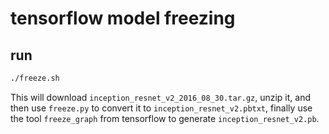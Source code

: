 # tensorflow model freezing

## run
```sh
./freeze.sh
```
This will download `inception_resnet_v2_2016_08_30.tar.gz`, unzip it, and then use `freeze.py` to convert it to `inception_resnet_v2.pbtxt`, finally use the tool `freeze_graph` from tensorflow to generate `inception_resnet_v2.pb`.
